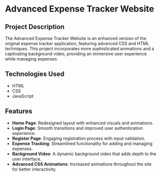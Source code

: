 # Advanced Expense Tracker Website

## Project Description
The Advanced Expense Tracker Website is an enhanced version of the original expense tracker application, featuring advanced CSS and HTML techniques. This project incorporates more sophisticated animations and a captivating background video, providing an immersive user experience while managing expenses.

## Technologies Used
- HTML
- CSS
- JavaScript

## Features
- **Home Page**: Redesigned layout with enhanced visuals and animations.
- **Login Page**: Smooth transitions and improved user authentication experience.
- **Register Page**: Engaging registration process with input validation.
- **Expense Tracking**: Streamlined functionality for adding and managing expenses.
- **Background Video**: A dynamic background video that adds depth to the user interface.
- **Advanced CSS Animations**: Increased animations throughout the site for better interactivity.

